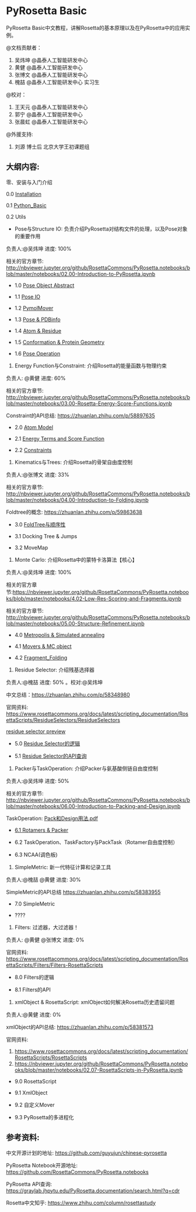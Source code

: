# PyRosetta Basic

PyRosetta Basic中文教程，讲解Rosetta的基本原理以及在PyRosetta中的应用实例。

@文档贡献者：

1. 吴炜坤 @晶泰人工智能研发中心
2. 黄健 @晶泰人工智能研发中心
3. 张博文 @晶泰人工智能研发中心
4. 槐喆 @晶泰人工智能研发中心 实习生

@校对：

1. 王天元 @晶泰人工智能研发中心
2. 郭宁 @晶泰人工智能研发中心
3. 张晨虹 @晶泰人工智能研发中心



@外援支持:

1. 刘源 博士后 北京大学王初课题组



## 大纲内容:

零、安装与入门介绍

0.0 [Installation](https://github.com/guyujun/chinese-pyrosetta/blob/master/0_0_Installation.ipynb)

0.1 [Python_Basic](https://github.com/guyujun/chinese-pyrosetta/blob/master/0_1_Python_Basic.ipynb)

0.2 Utils

- Pose与Structure IO: 负责介绍PyRosetta对结构文件的处理，以及Pose对象的重要作用 

负责人:@吴炜坤  进度: 100% 

相关的官方章节: http://nbviewer.jupyter.org/github/RosettaCommons/PyRosetta.notebooks/blob/master/notebooks/02.00-Introduction-to-PyRosetta.ipynb

- 1.0 [Pose Object Abstract](https://nbviewer.jupyter.org/github/guyujun/pyrosetta-basic/blob/master/1_PoseIO/1_0_Pose_Abstract.ipynb)

- 1.1 [Pose IO](https://nbviewer.jupyter.org/github/guyujun/pyrosetta-basic/blob/master/1_PoseIO/1_1_Pose_IO.ipynb)

- 1.2 [PymolMover](https://nbviewer.jupyter.org/github/guyujun/pyrosetta-basic/blob/master/1_PoseIO/1_2_PyMover_PyRosetta.ipynb)

- 1.3 [Pose & PDBinfo](https://nbviewer.jupyter.org/github/guyujun/pyrosetta-basic/blob/master/1_PoseIO/1_3_Pose_PDBinfo.ipynb)

- 1.4 [Atom & Residue](https://nbviewer.jupyter.org/github/guyujun/pyrosetta-basic/blob/master/1_PoseIO/1_4_Atom_Residue.ipynb)

- 1.5 [Conformation & Protein Geometry](https://nbviewer.jupyter.org/github/guyujun/pyrosetta-basic/blob/master/1_PoseIO/1_5_Conformation_Geometry.ipynb)

- 1.6 [Pose Operation](https://nbviewer.jupyter.org/github/guyujun/pyrosetta-basic/blob/master/1_PoseIO/1_6_Pose_Operating.ipynb)



1. Energy Function与Constraint: 介绍Rosetta的能量函数与物理约束

负责人: @黄健 进度: 60% 

相关的官方章节: http://nbviewer.jupyter.org/github/RosettaCommons/PyRosetta.notebooks/blob/master/notebooks/03.00-Rosetta-Energy-Score-Functions.ipynb

Constraint的API总结: https://zhuanlan.zhihu.com/p/58897635

- 2.0 [Atom Model](https://nbviewer.jupyter.org/github/guyujun/pyrosetta-basic/blob/master/2_Energy/2_1_Atom_Model.ipynb)

- 2.1 [Energy Terms and Score Function](https://nbviewer.jupyter.org/github/guyujun/pyrosetta-basic/blob/master/2_Energy/2_2_Energy_Function.ipynb)

- 2.2 [Constraints](https://nbviewer.jupyter.org/github/guyujun/pyrosetta-basic/blob/master/2_Energy/2_3_Constraint.ipynb)



1. Kinematics与Trees: 介绍Rosetta的骨架自由度控制

负责人:@张博文 进度: 33% 

相关的官方章节: http://nbviewer.jupyter.org/github/RosettaCommons/PyRosetta.notebooks/blob/master/notebooks/04.00-Introduction-to-Folding.ipynb

Foldtree的概念: https://zhuanlan.zhihu.com/p/59863638

- 3.0 [FoldTree与顺序性](https://nbviewer.jupyter.org/github/guyujun/pyrosetta-basic/blob/master/3_Kinematics/3_0_FoldTree.ipynb)

- 3.1 Docking Tree & Jumps

- 3.2 MoveMap



1. Monte Carlo: 介绍Rosetta中的蒙特卡洛算法【核心】

负责人:@吴炜坤  进度: 100% 

相关的官方章节:https://nbviewer.jupyter.org/github/RosettaCommons/PyRosetta.notebooks/blob/master/notebooks/4.02-Low-Res-Scoring-and-Fragments.ipynb

相关的官方章节: http://nbviewer.jupyter.org/github/RosettaCommons/PyRosetta.notebooks/blob/master/notebooks/05.00-Structure-Refinement.ipynb

- 4.0 [Metropolis & Simulated annealing](https://nbviewer.jupyter.org/github/guyujun/pyrosetta-basic/blob/master/4_MCMC/4_0_Metropolis_Monte_Carlo.ipynb)

- 4.1 [Movers & MC object ](https://nbviewer.jupyter.org/github/guyujun/pyrosetta-basic/blob/master/4_MCMC/4_1_Movers_MC_object.ipynb)

- 4.2 [Fragment_Folding](https://nbviewer.jupyter.org/github/guyujun/pyrosetta-basic/blob/master/4_MCMC/4_2_Fragment_Folding.ipynb)



1. Residue Selector: 介绍残基选择器

负责人:@槐喆  进度: 50% 。校对:@吴炜坤 

中文总结：https://zhuanlan.zhihu.com/p/58348980

官网资料: https://www.rosettacommons.org/docs/latest/scripting_documentation/RosettaScripts/ResidueSelectors/ResidueSelectors

[residue selector preview](https://nbviewer.jupyter.org/github/guyujun/chinese-pyrosetta/blob/master/ResidueSelectors.ipynb)

- 5.0 [Residue Selector的逻辑](https://nbviewer.jupyter.org/github/guyujun/pyrosetta-basic/blob/master/5_Residue_Selector/5_0_ResidueSelectors_Logic.ipynb)

- 5.1 [Residue Selector的API查询](https://nbviewer.jupyter.org/github/guyujun/pyrosetta-basic/blob/master/5_Residue_Selector/5_1_ResidueSelector_ApiSearch.ipynb)



1. Packer与TaskOperation: 介绍Packer与氨基酸侧链自由度控制

负责人:@吴炜坤 进度: 50% 

相关的官方章节: http://nbviewer.jupyter.org/github/RosettaCommons/PyRosetta.notebooks/blob/master/notebooks/06.00-Introduction-to-Packing-and-Design.ipynb

TaskOperation: [Pack和Design用法.pdf](https://xtalpi.feishu.cn/file/boxcnb4h8Gl8QNLmRgJikidqN9c) 

- [6.1 Rotamers & Packer](https://nbviewer.jupyter.org/github/guyujun/pyrosetta-basic/blob/master/6_Packer_TaskOperation/6_0_Rotamer_Packer.ipynb)

- 6.2 TaskOperation、TaskFactory与PackTask（Rotamer自由度控制）

- 6.3 NCAA(调色板)



1. SimpleMetric: 新一代特征计算和记录工具

负责人:@槐喆 @黄健 进度: 30% 

SimpleMetric的API总结 https://zhuanlan.zhihu.com/p/58383955

- 7.0 SimpleMetric

- ????



1. Filters: 过滤器，大过滤器！

负责人: @黄健 @张博文 进度: 0% 

官网资料: https://www.rosettacommons.org/docs/latest/scripting_documentation/RosettaScripts/Filters/Filters-RosettaScripts

- 8.0 Filters的逻辑

- 8.1 Filters的API



1. xmlObject & RosettaScript: xmlObject如何解决Rosetta历史遗留问题

负责人:@黄健 进度: 0% 

xmlObject的API总结: https://zhuanlan.zhihu.com/p/58381573

官网资料: 

1. https://www.rosettacommons.org/docs/latest/scripting_documentation/RosettaScripts/RosettaScripts
2. https://nbviewer.jupyter.org/github/RosettaCommons/PyRosetta.notebooks/blob/master/notebooks/02.07-RosettaScripts-in-PyRosetta.ipynb

- 9.0 RosettaScript

- 9.1 XmlObject

- 9.2 自定义Mover

- 9.3 PyRosetta的多进程化

### 

## 参考资料:

中文开源计划的地址: https://github.com/guyujun/chinese-pyrosetta

PyRosetta Notebook开源地址: https://github.com/RosettaCommons/PyRosetta.notebooks

PyRosetta API查询: https://graylab.jhpytu.edu/PyRosetta.documentation/search.html?q=cdr

Rosetta中文知乎: https://www.zhihu.com/column/rosettastudy